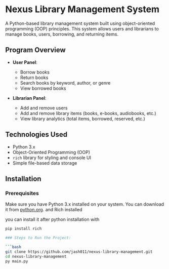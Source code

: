 # Nexus Library Management System

A Python-based library management system built using object-oriented programming (OOP) principles. This system allows users and librarians to manage books, users, borrowing, and returning items.

## Program Overview

- **User Panel**:
  - Borrow books
  - Return books
  - Search books by keyword, author, or genre
  - View borrowed books
  
- **Librarian Panel**:
  - Add and remove users
  - Add and remove library items (books, e-books, audiobooks, etc.)
  - View library analytics (total items, borrowed, reserved, etc.)

## Technologies Used

- Python 3.x
- Object-Oriented Programming (OOP)
- `rich` library for styling and console UI
- Simple file-based data storage

## Installation

### Prerequisites

Make sure you have Python 3.x installed on your system. You can download it from [python.org](https://www.python.org/downloads/).
and Rich installed 

you can install it after python installation with

```bash
pip install rich

### Steps to Run the Project:

```bash
git clone https://github.com/jash011/nexus-library-management.git
cd nexus-library-management
py main.py
